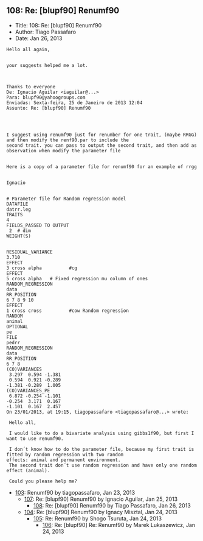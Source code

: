 ## 108: Re: [blupf90] Renumf90

- Title: 108: Re: [blupf90] Renumf90
- Author: Tiago Passafaro
- Date: Jan 26, 2013
```
Hello all again,


your suggests helped me a lot.



Thanks to everyone
De: Ignacio Aguilar <iaguilar@...>
Para: blupf90@yahoogroups.com 
Enviadas: Sexta-feira, 25 de Janeiro de 2013 12:04
Assunto: Re: [blupf90] Renumf90
 

 

I suggest using renumf90 just for renumber for one trait, (maybe RRGG) and then modify the renf90.par to include the
second trait. you can pass to output the second trait, and then add as observation when modify the parameter file 


Here is a copy of a parameter file for renumf90 for an example of rrgg 


Ignacio


# Parameter file for Random regression model 
DATAFILE
datrr.leg
TRAITS
4  
FIELDS_PASSED TO OUTPUT
 2  # dim   
WEIGHT(S)


RESIDUAL_VARIANCE 
3.710
EFFECT
3 cross alpha	       #cg 
EFFECT
5 cross alpha	# Fixed regression mu column of ones
RANDOM_REGRESSION
data
RR_POSITION
6 7 8 9 10
EFFECT
1 cross cross	       #cow Random regression
RANDOM
animal
OPTIONAL
pe
FILE
pedrr
RANDOM_REGRESSION
data
RR_POSITION
6 7 8
(CO)VARIANCES
 3.297	0.594 -1.381
 0.594	0.921 -0.289
-1.381 -0.289  1.005
(CO)VARIANCES_PE
 6.872 -0.254 -1.101
-0.254	3.171  0.167
-1.101	0.167  2.457
On 23/01/2013, at 19:15, tiagopassafaro <tiagopassafaro@...> wrote:

 Hello all,

 I would like to do a bivariate analysis using gibbs1f90, but first I want to use renumf90.

 I don´t know how to do the parameter file, because my first trait is fitted by random regression with two random
effects: animal and permanent environment. 
 The second trait don´t use random regression and have only one random effect (animal).

 Could you please help me?
```

- [103](0103.md): Renumf90 by tiagopassafaro, Jan 23, 2013
    - [107](0107.md): Re: [blupf90] Renumf90 by Ignacio Aguilar, Jan 25, 2013
        - [108](0108.md): Re: [blupf90] Renumf90 by Tiago Passafaro, Jan 26, 2013
    - [104](0104.md): Re: [blupf90] Renumf90 by Ignacy Misztal, Jan 24, 2013
        - [105](0105.md): Re: Renumf90 by Shogo Tsuruta, Jan 24, 2013
            - [106](0106.md): Re: [blupf90] Re: Renumf90 by Marek Lukaszewicz, Jan 24, 2013
